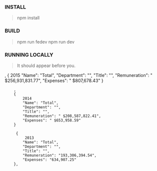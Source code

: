 ### INSTALL

> npm install

### BUILD

> npm run fedev
> npm run dev

### RUNNING LOCALLY

> It should appear before you.


,
        {
            2015
            "Name": "Total",
            "Department": "",
            "Title": "",
            "Remuneration": " $256,931,831.77",
            "Expenses": " $807,678.43"
        }        

        ,
        {
            2014
            "Name": "Total",
            "Department": "",
            "Title": "",
            "Remuneration": " $208,587,822.41",
            "Expenses": " $653,958.59"
        }

         {
             2013
            "Name": "Total",
            "Department": "",
            "Title": "",
            "Remuneration": "193,306,394.54",
            "Expenses": "634,907.25"
        },